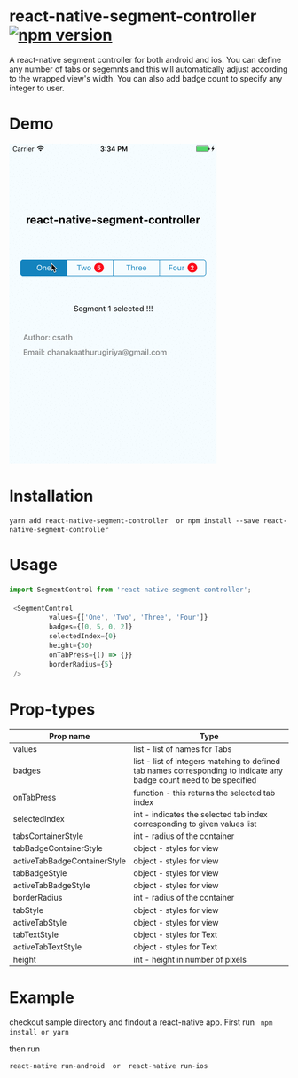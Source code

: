 # react-native-segment-controller [![npm version](https://badge.fury.io/js/react-native-segment-controller.svg)](https://badge.fury.io/js/react-native-segment-controller)
A react-native segment controller for both android and ios. You can define any number of tabs or segemnts and this will automatically adjust according to the wrapped view's width. You can also add badge count to specify any integer to user.

# Demo

![Alt text](/screenshots/1.gif?raw=true "segment-controller")

# Installation
```
yarn add react-native-segment-controller  or npm install --save react-native-segment-controller
```

# Usage
```js
import SegmentControl from 'react-native-segment-controller';

 <SegmentControl
          values={['One', 'Two', 'Three', 'Four']}
          badges={[0, 5, 0, 2]}
          selectedIndex={0}
          height={30}
          onTabPress={() => {}}
          borderRadius={5}
 />
 ```
 # Prop-types
 
 | Prop name  |Type |
| ------------- | ------------- |
| values  | list - list of names for Tabs  |
| badges  | list - list of integers matching to defined tab names corresponding to indicate any badge count need to be specified |
| onTabPress  | function - this returns the selected tab index  |
| selectedIndex  | int - indicates the selected tab index corresponding to given values list  |
| tabsContainerStyle  | int - radius of the container  |
| tabBadgeContainerStyle  | object -  styles for view  |
| activeTabBadgeContainerStyle  | object -  styles for view  |
| tabBadgeStyle  | object -  styles for view  |
| activeTabBadgeStyle  | object -  styles for view  |
| borderRadius  | int - radius of the container |
| tabStyle  | object -  styles for view  |
| activeTabStyle | object -  styles for view |
| tabTextStyle  | object -  styles for Text  |
| activeTabTextStyle  | object -  styles for Text  |
| height  | int -  height in number of pixels  |

# Example

checkout sample directory and findout a react-native app.
First run ``` npm install or yarn```

then run 
``` 
react-native run-android  or  react-native run-ios
```
